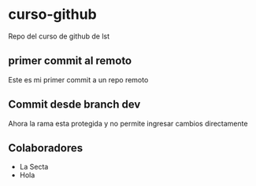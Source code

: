 # curso-github
Repo del curso de github de lst

## primer commit al remoto
Este es mi primer commit a  un repo remoto

## Commit desde branch dev
Ahora la rama esta protegida y no permite ingresar cambios directamente

## Colaboradores
- La Secta
- Hola
